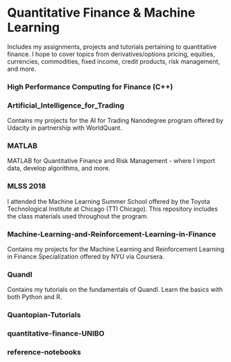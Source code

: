 # Quantitative Finance & Machine Learning

Includes my assignments, projects and tutorials pertaining to quantitative finance. I hope to cover topics from derivatives/options pricing, equities, currencies, commodities, fixed income, credit products, risk management, and more.

### High Performance Computing for Finance (C++)

### Artificial_IntelIigence_for_Trading
Contains my projects for the AI for Trading Nanodegree program offered by Udacity in partnership with WorldQuant. 

### MATLAB
MATLAB for Quantitative Finance and Risk Management - where I import data, develop algorithms, and more.

### MLSS 2018
I attended the Machine Learning Summer School offered by the Toyota Technological Institute at Chicago (TTI Chicago). This repository includes the class materials used throughout the program. 

### Machine-Learning-and-Reinforcement-Learning-in-Finance 
Contains my projects for the Machine Learning and Reinforcement Learning in Finance Specialization offered by NYU via Coursera. 

### Quandl
Contains my tutorials on the fundamentals of Quandl. Learn the basics with both Python and R.

### Quantopian-Tutorials

### quantitative-finance-UNIBO

### reference-notebooks

